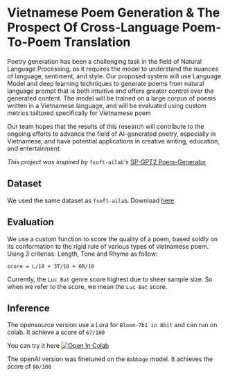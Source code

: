 # Vietnamese Poem Generation & The Prospect Of Cross-Language Poem-To-Poem Translation

Poetry generation has been a challenging task in the field of Natural Language Processing, as it requires
the model to understand the nuances of language, sentiment, and style. Our proposed system will use
Language Model and deep learning techniques to generate poems from natural language prompt that is
both intuitive and offers greater control over the generated content. The model will be trained on a large
corpus of poems written in a Vietnamese language, and will be evaluated using custom metrics tailtored
specifically for Vietnamese poem

Our team hopes that the results of this research will contribute to the ongoing efforts to advance the
field of AI-generated poetry, especially in Vietnamese, and have potential applications in creative writing,
education, and entertainment.

_This project was inspired by_ ```fsoft-ailab```_'s_ [SP-GPT2 Poem-Generator](https://github.com/fsoft-ailab/Poem-Generator)

## Dataset
We used the same dataset as ```fsoft-ailab```. Download [here](https://github.com/fsoft-ailab/Poem-Generator/raw/master/dataset/poems_dataset.zip)

## Evaluation

We use a custom function to score the quality of a poem, based soldly on its conformation to the rigid rule of various types of vietnamese poem. Using 3 criterias: Length, Tone and Rhyme as follow:

```score = L/10 + 3T/10 + 6R/10```

Currently, the ```Luc Bat``` genre score highest due to sheer sample size. So when we refer to the score, we mean the ```Luc Bat``` score. 

## Inference

The opensource version use a Lora for ```Bloom-7b1 in 8bit``` and can run on colab. It achieve a score of ```67/100```

You can try it here [![Open In Colab](https://colab.research.google.com/assets/colab-badge.svg)](https://colab.research.google.com/drive/1Mw_MsCix-NeUGRu77E-BkkvW6tut-AI-?usp=sharing)

The openAI version was finetuned on the ```Babbage``` model. It achieves the score of ```80/100```
